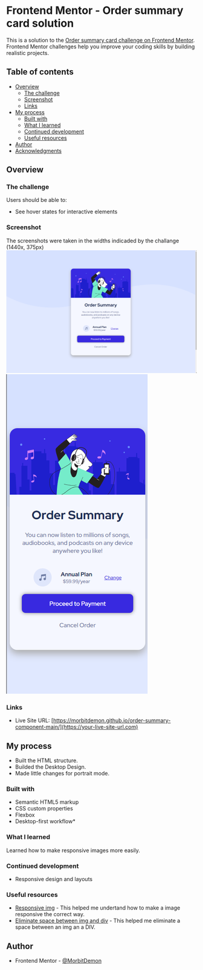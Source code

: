 # Frontend Mentor - Order summary card solution

This is a solution to the [Order summary card challenge on Frontend Mentor](https://www.frontendmentor.io/challenges/order-summary-component-QlPmajDUj). Frontend Mentor challenges help you improve your coding skills by building realistic projects. 

## Table of contents

- [Overview](#overview)
  - [The challenge](#the-challenge)
  - [Screenshot](#screenshot)
  - [Links](#links)
- [My process](#my-process)
  - [Built with](#built-with)
  - [What I learned](#what-i-learned)
  - [Continued development](#continued-development)
  - [Useful resources](#useful-resources)
- [Author](#author)
- [Acknowledgments](#acknowledgments)

## Overview

### The challenge

Users should be able to:

- See hover states for interactive elements

### Screenshot
The screenshots were taken in the widths indicaded by the challange (1440x, 375px)
![Desktop ](./images/desktop-screenshot.png)
![Mobile](./images/mobile-screenshot.png)


### Links
- Live Site URL: [https://morbitdemon.github.io/order-summary-component-main/](https://your-live-site-url.com)

## My process
- Built the HTML structure.
- Builded the Desktop Design.
- Made little changes for portrait mode.
### Built with

- Semantic HTML5 markup
- CSS custom properties
- Flexbox
- Desktop-first workflow*

### What I learned
Learned how to make responsive images more easily.
### Continued development

- Responsive design and layouts

### Useful resources

- [Responsive img](https://www.freecodecamp.org/news/css-responsive-image-tutorial/) - This helped me undertand how to make a image responsive the correct way.
- [Eliminate space between img and div](https://www.freecodecamp.org/news/css-responsive-image-tutorial/) - This helped me eliminate a space between an img an a DIV.


## Author

- Frontend Mentor - [@MorbitDemon](https://www.frontendmentor.io/profile/MorbitDemon)
